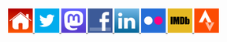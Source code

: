 <div align="center">
  <img src="https://raw.githubusercontent.com/thoukydides/thoukydides/master/images/mastodon.svg" width="0px" height="0px">
</div>
<div align="center">
  <a href="https://www.thouky.co.uk/software">
    <img src="https://raw.githubusercontent.com/thoukydides/thoukydides/master/images/icon-contact-home.svg" width="50px" height="50px">
  </a>
  <a href="https://twitter.com/thouky">
    <img src="https://raw.githubusercontent.com/thoukydides/thoukydides/master/images/icon-contact-twitter.svg" width="50px" height="50px">
  </a>
  <a href="https://mastodon.social/@thouky">
    <img src="https://raw.githubusercontent.com/thoukydides/thoukydides/master/images/icon-contact-mastodon.svg" width="50px" height="50px">
  </a>
  <a href="http://www.facebook.com/thouky">
    <img src="https://raw.githubusercontent.com/thoukydides/thoukydides/master/images/icon-contact-facebook.svg" width="50px" height="50px">
  </a>
  <!-- 
  <a href="https://plus.google.com/+AlexanderThoukydides?rel=author">
    <img src="https://raw.githubusercontent.com/thoukydides/thoukydides/master/images/icon-contact-googleplus.svg" width="50px" height="50px">
  </a>
  -->
  <a href="http://www.linkedin.com/in/thouky">
    <img src="https://raw.githubusercontent.com/thoukydides/thoukydides/master/images/icon-contact-linkedin.svg" width="50px" height="50px">
  </a>
  <!-- 
  <a href="http://www.youtube.com/user/thouky1">
    <img src="https://raw.githubusercontent.com/thoukydides/thoukydides/master/images/icon-contact-youtube.svg" width="50px" height="50px">
  </a>
  -->
  <a href="http://www.flickr.com/photos/thouky/">
    <img src="https://raw.githubusercontent.com/thoukydides/thoukydides/master/images/icon-contact-flickr.svg" width="50px" height="50px">
  </a>
  <a href="http://www.imdb.com/name/nm8267628/">
    <img src="https://raw.githubusercontent.com/thoukydides/thoukydides/master/images/icon-contact-imdb.svg" width="50px" height="50px">
  </a>
  <!-- 
  <a href="https://github.com/thoukydides">
    <img src="https://raw.githubusercontent.com/thoukydides/thoukydides/master/images/icon-contact-github.svg" width="50px" height="50px">
  </a>
  -->
  <a href="https://www.strava.com/athletes/thouk">
    <img src="https://raw.githubusercontent.com/thoukydides/thoukydides/master/images/icon-contact-strava.svg" width="50px" height="50px">
  </a>
</div>
